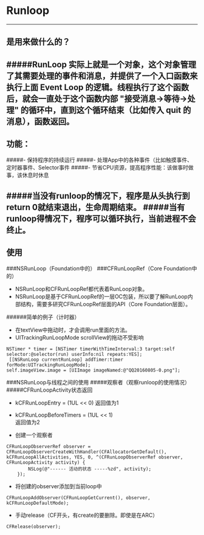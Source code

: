 # Runloop

---

## 是用来做什么的？
#####RunLoop 实际上就是一个对象，这个对象管理了其需要处理的事件和消息，并提供了一个入口函数来执行上面 Event Loop 的逻辑。线程执行了这个函数后，就会一直处于这个函数内部 "接受消息->等待->处理" 的循环中，直到这个循环结束（比如传入 quit 的消息），函数返回。
---

## 功能：
#####- 保持程序的持续运行
#####- 处理App中的各种事件（比如触摸事件、定时器事件、Selector事件
#####- 节省CPU资源，提高程序性能：该做事时做事，该休息时休息

#####当没有runloop的情况下，程序是从头执行到return 0就结束退出，生命周期结束。
#####当有runloop得情况下，程序可以循环执行，当前进程不会终止。
---

## 使用
###NSRunLoop（Foundation中的）
###CFRunLoopRef（Core Foundation中的）
- NSRunLoop和CFRunLoopRef都代表着RunLoop对象。
- NSRunLoop是基于CFRunLoopRef的一层OC包装，所以要了解RunLoop内部结构，需要多研究CFRunLoopRef层面的API（Core Foundation层面）。

######简单的例子（计时器）
- 在textView中拖动时，才会调用run里面的方法。
- UITrackingRunLoopMode scrollView的拖动不受影响
```
NSTimer * timer = [NSTimer timerWithTimeInterval:3 target:self selector:@selector(run) userInfo:nil repeats:YES];
 [[NSRunLoop currentRunLoop] addTimer:timer forMode:UITrackingRunLoopMode];
self.imageView.image = [UIImage imageNamed:@"QQ20160805-0.png"];
```

###NSRunLoop与线程之间的使用
#####观察者（观察runloop的使用情况）
#####CFRunLoopActivity状态返回
- kCFRunLoopEntry = (1UL << 0)   <tr>返回值为1
- kCFRunLoopBeforeTimers = (1UL << 1)    <br>返回值为2

- 创建一个观察者
```
CFRunLoopObserverRef observer = CFRunLoopObserverCreateWithHandler(CFAllocatorGetDefault(), kCFRunLoopAllActivities, YES, 0, ^(CFRunLoopObserverRef observer, CFRunLoopActivity activity) {
        NSLog(@"------ 活动的状态 -----%zd", activity);
    });
```

- 将创建的observer添加到当前loop中
```
CFRunLoopAddObserver(CFRunLoopGetCurrent(), observer, kCFRunLoopDefaultMode);
```

- 手动release（CF开头，有create的要删除。即使是在ARC）
```
CFRelease(observer);
```